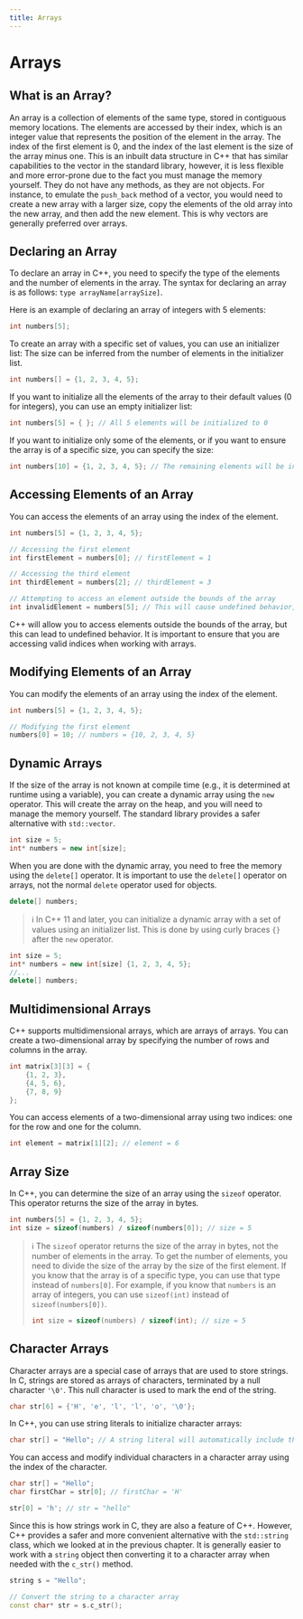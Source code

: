 ```yaml
---
title: Arrays
---
```


# Arrays

## What is an Array?

An array is a collection of elements of the same type, stored in contiguous memory locations. The elements are accessed by their index, which is an integer value that represents the position of the element in the array. The index of the first element is 0, and the index of the last element is the size of the array minus one. This is an inbuilt data structure in C++ that has similar capabilities to the vector in the standard library, however, it is less flexible and more error-prone due to the fact you must manage the memory yourself. They do not have any methods, as they are not objects. For instance, to emulate the `push_back` method of a vector, you would need to create a new array with a larger size, copy the elements of the old array into the new array, and then add the new element. This is why vectors are generally preferred over arrays.

## Declaring an Array

To declare an array in C++, you need to specify the type of the elements and the number of elements in the array. The syntax for declaring an array is as follows: `type arrayName[arraySize]`.

Here is an example of declaring an array of integers with 5 elements:

```cpp
int numbers[5];
```

To create an array with a specific set of values, you can use an initializer list:
The size can be inferred from the number of elements in the initializer list.

```cpp
int numbers[] = {1, 2, 3, 4, 5};
```

If you want to initialize all the elements of the array to their default values (0 for integers), you can use an empty initializer list:

```cpp
int numbers[5] = { }; // All 5 elements will be initialized to 0
```

If you want to initialize only some of the elements,
or if you want to ensure the array is of a specific size, you can specify the size:

```cpp
int numbers[10] = {1, 2, 3, 4, 5}; // The remaining elements will be initialized to 0
```

## Accessing Elements of an Array

You can access the elements of an array using the index of the element.

```cpp
int numbers[5] = {1, 2, 3, 4, 5};

// Accessing the first element
int firstElement = numbers[0]; // firstElement = 1

// Accessing the third element
int thirdElement = numbers[2]; // thirdElement = 3

// Attempting to access an element outside the bounds of the array
int invalidElement = numbers[5]; // This will cause undefined behavior, and likely a crash
```

C++ will allow you to access elements outside the bounds of the array, but this can lead to undefined behavior. It is important to ensure that you are accessing valid indices when working with arrays.

## Modifying Elements of an Array

You can modify the elements of an array using the index of the element.

```cpp
int numbers[5] = {1, 2, 3, 4, 5};

// Modifying the first element
numbers[0] = 10; // numbers = {10, 2, 3, 4, 5}
```

## Dynamic Arrays

If the size of the array is not known at compile time (e.g., it is determined at runtime using a variable), you can create a dynamic array using the `new` operator. This will create the array on the heap, and you will need to manage the memory yourself. The standard library provides a safer alternative with `std::vector`.

```cpp
int size = 5;
int* numbers = new int[size];
```

When you are done with the dynamic array, you need to free the memory using the `delete[]` operator. It is important to use the `delete[]` operator on arrays, not the normal `delete` operator used for objects.

```cpp
delete[] numbers;
```

> ℹ️
> In C++ 11 and later, you can initialize a dynamic array with a set of values using an initializer list. This is done by using curly braces `{}` after the `new` operator.

```cpp
int size = 5;
int* numbers = new int[size] {1, 2, 3, 4, 5};
//...
delete[] numbers;
```

## Multidimensional Arrays

C++ supports multidimensional arrays, which are arrays of arrays. You can create a two-dimensional array by specifying the number of rows and columns in the array.

```cpp
int matrix[3][3] = {
    {1, 2, 3},
    {4, 5, 6},
    {7, 8, 9}
};
```

You can access elements of a two-dimensional array using two indices: one for the row and one for the column.

```cpp
int element = matrix[1][2]; // element = 6
```

## Array Size

In C++, you can determine the size of an array using the `sizeof` operator. This operator returns the size of the array in bytes.

```cpp
int numbers[5] = {1, 2, 3, 4, 5};
int size = sizeof(numbers) / sizeof(numbers[0]); // size = 5
```

> ℹ️
> The `sizeof` operator returns the size of the array in bytes, not the number of elements in the array. To get the number of elements, you need to divide the size of the array by the size of the first element. If you know that the array is of a specific type, you can use that type instead of `numbers[0]`. For example, if you know that `numbers` is an array of integers, you can use `sizeof(int)` instead of `sizeof(numbers[0])`.
>
> ```cpp
> int size = sizeof(numbers) / sizeof(int); // size = 5
> ```

## Character Arrays

Character arrays are a special case of arrays that are used to store strings. In C, strings are stored as arrays of characters, terminated by a null character `'\0'`. This null character is used to mark the end of the string.

```cpp
char str[6] = {'H', 'e', 'l', 'l', 'o', '\0'};
```

In C++, you can use string literals to initialize character arrays:

```cpp
char str[] = "Hello"; // A string literal will automatically include the null terminator
```

You can access and modify individual characters in a character array using the index of the character.

```cpp
char str[] = "Hello";
char firstChar = str[0]; // firstChar = 'H'

str[0] = 'h'; // str = "hello"
```

Since this is how strings work in C, they are also a feature of C++. However, C++ provides a safer and more convenient alternative with the `std::string` class, which we looked at in the previous chapter. It is generally easier to work with a `string` object then converting it to a character array when needed with the `c_str()` method.

```cpp
string s = "Hello";

// Convert the string to a character array
const char* str = s.c_str();
```
